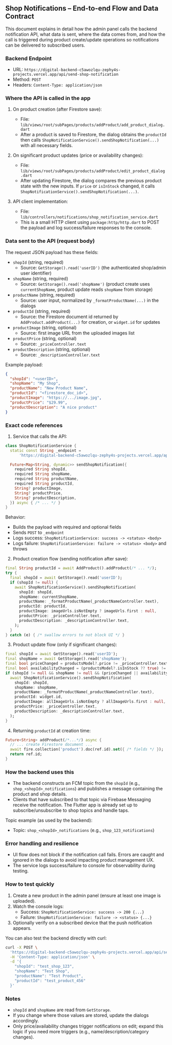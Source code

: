 ## Shop Notifications – End-to-end Flow and Data Contract

This document explains in detail how the admin panel calls the backend notification API, what data is sent, where the data comes from, and how the call is triggered during product create/update operations so notifications can be delivered to subscribed users.

### Backend Endpoint

- URL: `https://digital-backend-c5awozlqu-zephy4s-projects.vercel.app/api/send-shop-notification`
- Method: `POST`
- Headers: `Content-Type: application/json`

### Where the API is called in the app

1) On product creation (after Firestore save):
   - File: `lib/views/root/subPages/products/addProduct/add_product_dialog.dart`
   - After a product is saved to Firestore, the dialog obtains the `productId` then calls `ShopNotificationService().sendShopNotification(...)` with all necessary fields.

2) On significant product updates (price or availability changes):
   - File: `lib/views/root/subPages/products/addProduct/edit_product_dialog.dart`
   - After updating Firestore, the dialog compares the previous product state with the new inputs. If `price` or `isInStock` changed, it calls `ShopNotificationService().sendShopNotification(...)`.

3) API client implementation:
   - File: `lib/controllers/notifications/shop_notification_service.dart`
   - This is a small HTTP client using `package:http/http.dart` to POST the payload and log success/failure responses to the console.

### Data sent to the API (request body)

The request JSON payload has these fields:

- `shopId` (string, required)
  - Source: `GetStorage().read('userID')` (the authenticated shop/admin user identifier)
- `shopName` (string, required)
  - Source: `GetStorage().read('shopName')` (product create uses `currentShopName`, product update reads `shopName` from storage)
- `productName` (string, required)
  - Source: user input, normalized by `_formatProductName(...)` in the dialogs
- `productId` (string, required)
  - Source: the Firestore document id returned by `AddProduct.addProduct(...)` for creation, or `widget.id` for updates
- `productImage` (string, optional)
  - Source: first image URL from the uploaded images list
- `productPrice` (string, optional)
  - Source: `_priceController.text`
- `productDescription` (string, optional)
  - Source: `_descriptionController.text`

Example payload:

```json
{
  "shopId": "<userID>",
  "shopName": "My Shop",
  "productName": "New Product Name",
  "productId": "<firestore_doc_id>",
  "productImage": "https://.../image.jpg",
  "productPrice": "$29.99",
  "productDescription": "A nice product"
}
```

### Exact code references

1) Service that calls the API:

```4:39:lib/controllers/notifications/shop_notification_service.dart
class ShopNotificationService {
  static const String _endpoint =
      'https://digital-backend-c5awozlqu-zephy4s-projects.vercel.app/api/send-shop-notification';

  Future<Map<String, dynamic>> sendShopNotification({
    required String shopId,
    required String shopName,
    required String productName,
    required String productId,
    String? productImage,
    String? productPrice,
    String? productDescription,
  }) async { /* ... */ }
}
```

Behavior:
- Builds the payload with required and optional fields
- Sends `POST` to `_endpoint`
- Logs success: `ShopNotificationService: success -> <status> <body>`
- Logs failure: `ShopNotificationService: failure -> <status> <body>` and throws

2) Product creation flow (sending notification after save):

```510:545:lib/views/root/subPages/products/addProduct/add_product_dialog.dart
final String productId = await AddProduct().addProduct(/* ... */);
try {
  final shopId = await GetStorage().read('userID');
  if (shopId != null) {
    await ShopNotificationService().sendShopNotification(
      shopId: shopId,
      shopName: currentShopName,
      productName: _formatProductName(_productNameController.text),
      productId: productId,
      productImage: imageUrls.isNotEmpty ? imageUrls.first : null,
      productPrice: _priceController.text,
      productDescription: _descriptionController.text,
    );
  }
} catch (e) { /* swallow errors to not block UI */ }
```

3) Product update flow (only if significant changes):

```799:815:lib/views/root/subPages/products/addProduct/edit_product_dialog.dart
final shopId = await GetStorage().read('userID');
final shopName = await GetStorage().read('shopName');
final bool priceChanged = productsModel?.price != _priceController.text;
final bool availabilityChanged = (productsModel?.isInStock ?? true) != isInStock;
if (shopId != null && shopName != null && (priceChanged || availabilityChanged)) {
  await ShopNotificationService().sendShopNotification(
    shopId: shopId,
    shopName: shopName,
    productName: _formatProductName(_productNameController.text),
    productId: widget.id,
    productImage: allImageUrls.isNotEmpty ? allImageUrls.first : null,
    productPrice: _priceController.text,
    productDescription: _descriptionController.text,
  );
}
```

4) Returning `productId` at creation time:

```24:58:lib/controllers/product/add_Product.dart
Future<String> addProduct(/*...*/) async {
  // ... create Firestore document ...
  await fire.collection('product').doc(ref.id).set({ /* fields */ });
  return ref.id;
}
```

### How the backend uses this

- The backend constructs an FCM topic from the `shopId` (e.g., `shop_<shopId>_notifications`) and publishes a message containing the product and shop details.
- Clients that have subscribed to that topic via Firebase Messaging receive the notification. The Flutter app is already set up to subscribe/unsubscribe to shop topics and handle taps.

Topic example (as used by the backend):
- Topic: `shop_<shopId>_notifications` (e.g., `shop_123_notifications`)

### Error handling and resilience

- UI flow does not block if the notification call fails. Errors are caught and ignored in the dialogs to avoid impacting product management UX.
- The service logs success/failure to console for observability during testing.

### How to test quickly

1. Create a new product in the admin panel (ensure at least one image is uploaded).
2. Watch the console logs:
   - Success: `ShopNotificationService: success -> 200 {...}`
   - Failure: `ShopNotificationService: failure -> <status> {...}`
3. Optionally verify on a subscribed device that the push notification appears.

You can also test the backend directly with curl:

```bash
curl -X POST \
  'https://digital-backend-c5awozlqu-zephy4s-projects.vercel.app/api/send-shop-notification' \
  -H 'Content-Type: application/json' \
  -d '{
    "shopId": "test_shop_123",
    "shopName": "Test Shop",
    "productName": "Test Product",
    "productId": "test_product_456"
  }'
```

### Notes

- `shopId` and `shopName` are read from `GetStorage`.
- If you change where those values are stored, update the dialogs accordingly.
- Only price/availability changes trigger notifications on edit; expand this logic if you need more triggers (e.g., name/description/category changes).


